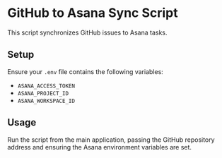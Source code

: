 
# GitHub to Asana Sync Script

This script synchronizes GitHub issues to Asana tasks.

## Setup

Ensure your `.env` file contains the following variables:
- `ASANA_ACCESS_TOKEN`
- `ASANA_PROJECT_ID`
- `ASANA_WORKSPACE_ID`

## Usage

Run the script from the main application, passing the GitHub repository address and ensuring the Asana environment variables are set.
